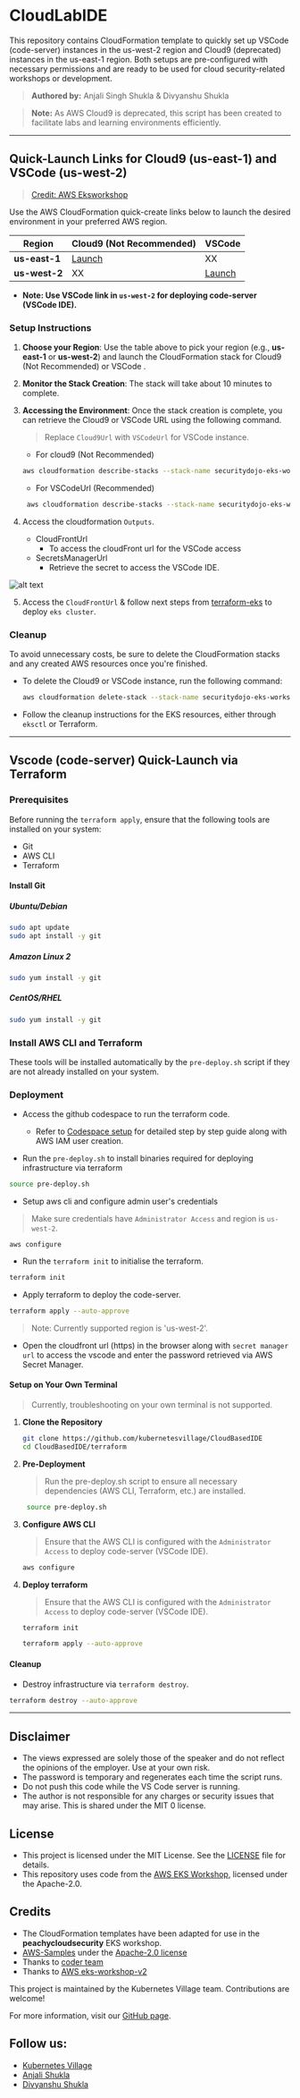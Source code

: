 # CloudLabIDE

This repository contains CloudFormation template to quickly set up VSCode (code-server) instances in the us-west-2 region and Cloud9 (deprecated) instances in the us-east-1 region. Both setups are pre-configured with necessary permissions and are ready to be used for cloud security-related workshops or development.

> **Authored by:** Anjali Singh Shukla & Divyanshu Shukla

> **Note:** As AWS Cloud9 is deprecated, this script has been created to facilitate labs and learning environments efficiently.


---

## Quick-Launch Links for Cloud9 (us-east-1) and VSCode (us-west-2)

> [Credit: AWS Eksworkshop](https://www.eksworkshop.com/docs/introduction/setup/your-account/)

> 
Use the AWS CloudFormation quick-create links below to launch the desired environment in your preferred AWS region.

| Region         | Cloud9 (Not Recommended)                         | VSCode            |
|----------------|-------------------------------------|---------------------------------------|
| **us-east-1**  | [Launch](https://console.aws.amazon.com/cloudformation/home?region=us-east-1#/stacks/quickcreate?stackName=securitydojo-eks-workshop&templateURL=https://cf-templates-p4sqzd2p5kud-us-east-1.s3.amazonaws.com/cloud9.yaml)  | XX  |
| **us-west-2**  | XX | [Launch](https://console.aws.amazon.com/cloudformation/home?region=us-west-2#/stacks/quickcreate?stackName=securitydojo-eks-workshop&templateURL=https://cf-templates-p4sqzd2p5kud-us-east-1.s3.amazonaws.com/kubernetesvillage-workshop.yaml) |

- <b>Note: Use VSCode link in `us-west-2` for deploying code-server (VSCode IDE).</b>

### Setup Instructions

1. **Choose your Region**: Use the table above to pick your region (e.g., **us-east-1** or **us-west-2**) and launch the CloudFormation stack for Cloud9 (Not Recommended) or VSCode .
   
2. **Monitor the Stack Creation**: The stack will take about 10 minutes to complete.

3. **Accessing the Environment**: Once the stack creation is complete, you can retrieve the Cloud9 or VSCode URL using the following command.
   
   > Replace `Cloud9Url` with `VSCodeUrl` for VSCode instance.
   
   - For cloud9 (Not Recommended)

    ```bash
    aws cloudformation describe-stacks --stack-name securitydojo-eks-workshop --query 'Stacks[0].Outputs[?OutputKey==`Cloud9Url`].OutputValue' --output text --region us-east-1
    ```
   - For VSCodeUrl (Recommended)

    ```bash
     aws cloudformation describe-stacks --stack-name securitydojo-eks-workshop --query 'Stacks[0].Outputs[?OutputKey==`IdeUrl`].OutputValue' --output text --region us-west-2
    ```

4. Access the cloudformation `Outputs`.

    - CloudFrontUrl
        - To access the cloudFront url for the VSCode access
    - SecretsManagerUrl
        - Retrieve the secret to access the VSCode IDE.

![alt text](external-images/image.png)
    
5. Access the `CloudFrontUrl` & follow next steps from [terraform-eks](https://github.com/kubernetesvillage/terraform-eks) to deploy `eks cluster`.

### Cleanup

To avoid unnecessary costs, be sure to delete the CloudFormation stacks and any created AWS resources once you're finished.

- To delete the Cloud9 or VSCode instance, run the following command:

    ```bash
    aws cloudformation delete-stack --stack-name securitydojo-eks-workshop
    ```

- Follow the cleanup instructions for the EKS resources, either through `eksctl` or Terraform.

---

## Vscode (code-server) Quick-Launch via Terraform

### Prerequisites

Before running the `terraform apply`, ensure that the following tools are installed on your system:

- Git
- AWS CLI
- Terraform

#### Install Git

##### Ubuntu/Debian

```bash
sudo apt update
sudo apt install -y git
```

##### Amazon Linux 2

```bash
sudo yum install -y git
```

##### CentOS/RHEL

```bash
sudo yum install -y git
```

### Install AWS CLI and Terraform

These tools will be installed automatically by the `pre-deploy.sh` script if they are not already installed on your system.


### Deployment



- Access the github codespace to run the terraform code.

    - Refer to [Codespace setup](https://ekssecurity.kubernetesvillage.com/basics/gh_deploy) for detailed step by step guide along with AWS IAM user creation.


- Run the `pre-deploy.sh` to install binaries required for deploying infrastructure via terraform

```bash
source pre-deploy.sh
```


- Setup aws cli and configure admin user's credentials

> Make sure credentials have `Administrator Access` and region is `us-west-2`.

```
aws configure
```

- Run the `terraform init` to initialise the terraform.

```bash
terraform init
```

- Apply terraform to deploy the code-server.

```bash
terraform apply --auto-approve
```
> Note: Currently supported region is 'us-west-2'.

- Open the cloudfront url (https) in the browser along with `secret manager url` to access the vscode and enter the password retrieved via AWS Secret Manager.


#### Setup on Your Own Terminal

> Currently, troubleshooting on your own terminal is not supported.

1. **Clone the Repository**

    ```bash
    git clone https://github.com/kubernetesvillage/CloudBasedIDE
    cd CloudBasedIDE/terraform
    ```

2. **Pre-Deployment**

   > Run the pre-deploy.sh script to ensure all necessary dependencies (AWS CLI, Terraform, etc.) are installed.
   ```bash
    source pre-deploy.sh
    ```
3. **Configure AWS CLI**

    > Ensure that the AWS CLI is configured with the `Administrator Access` to deploy code-server (VSCode IDE).

    ```bash
    aws configure
    ```

4. **Deploy terraform**

    > Ensure that the AWS CLI is configured with the `Administrator Access` to deploy code-server (VSCode IDE).

    ```bash
    terraform init

    terraform apply --auto-approve
    ```


#### Cleanup

- Destroy infrastructure via `terraform destroy`.

```bash
terraform destroy --auto-approve
```
---



## Disclaimer

- The views expressed are solely those of the speaker and do not reflect the opinions of the employer. Use at your own risk.
- The password is temporary and regenerates each time the script runs.
- Do not push this code while the VS Code server is running.
- The author is not responsible for any charges or security issues that may arise. This is shared under the MIT 0 license. 

## License

- This project is licensed under the MIT License. See the [LICENSE](LICENSE) file for details.
- This repository uses code from the [AWS EKS Workshop](https://github.com/aws-samples/eks-workshop-v2/), licensed under the Apache-2.0.

## Credits


- The CloudFormation templates have been adapted for use in the **peachycloudsecurity** EKS workshop.
- [AWS-Samples](https://github.com/aws-samples/eks-workshop-v2/) under the [Apache-2.0 license](https://github.com/aws-samples/eks-workshop-v2/?tab=Apache-2.0-1-ov-file#readme)
- Thanks to [coder team](https://github.com/coder/deploy-code-server)
- Thanks to [AWS eks-workshop-v2](https://github.com/aws-samples/eks-workshop-v2/blob/main/lab/scripts/installer.sh)


This project is maintained by the Kubernetes Village team. Contributions are welcome!

For more information, visit our [GitHub page](https://github.com/kubernetesvillage).


## Follow us:

- [Kubernetes Village](https://www.linkedin.com/company/kubernetesvillage/)
- [Anjali Shukla](https://linktr.ee/theshukladuo)
- [Divyanshu Shukla](https://linktr.ee/theshukladuo)
